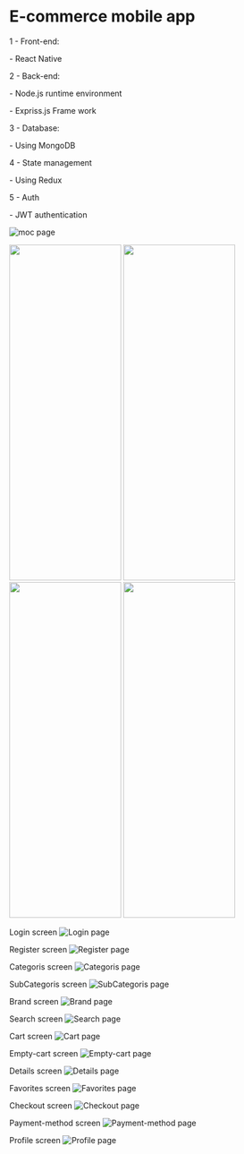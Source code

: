 <h1>E-commerce mobile app</h1>
<p>1 - Front-end:</p> 
  <p>- React Native</p>

  
<p>2 - Back-end:</p>
  <p>- Node.js runtime environment</p> 
  <p>- Expriss.js Frame work</p>


<p>3 - Database:</p> 
  <p>- Using MongoDB</p>


<p>4 - State management</p>
  <p>- Using Redux</p>


<p>5 - Auth</p>
  <p>- JWT authentication</p>

![moc page](./client/assets/screenshots/moc.jpg)


<img src="./client/assets/screenshots/home.jpg" width="200px" height="600px">
<img src="./client/assets/screenshots/login.jpg" width="200px" height="600px">
<img src="./client/assets/screenshots/login.jpg" width="200px" height="600px">
<img src="./client/assets/screenshots/login.jpg" width="200px" height="600px">

 Login screen
![Login page](./client/assets/screenshots/login.jpg)

 Register screen
![Register page](./client/assets/screenshots/register.jpg)

Categoris screen
![Categoris page](./client/assets/screenshots/categoris.jpg)

SubCategoris screen
![SubCategoris page](./client/assets/screenshots/subCategoris.jpg)

Brand screen
![Brand page](./client/assets/screenshots/brand.jpg)

Search screen
![Search page](./client/assets/screenshots/search.jpg)

Cart screen
![Cart page](./client/assets/screenshots/cart.jpg) 

Empty-cart screen
![Empty-cart page](./client/assets/screenshots/empty-cart.jpg)

Details screen
![Details page](./client/assets/screenshots/details.jpg)

Favorites screen
![Favorites page](./client/assets/screenshots/favorites.jpg)

Checkout screen
![Checkout page](./client/assets/screenshots/checkout.jpg) 

Payment-method screen
![Payment-method page](./client/assets/screenshots/payment-method.jpg)

Profile screen
![Profile page](./client/assets/screenshots/profile.jpg)

